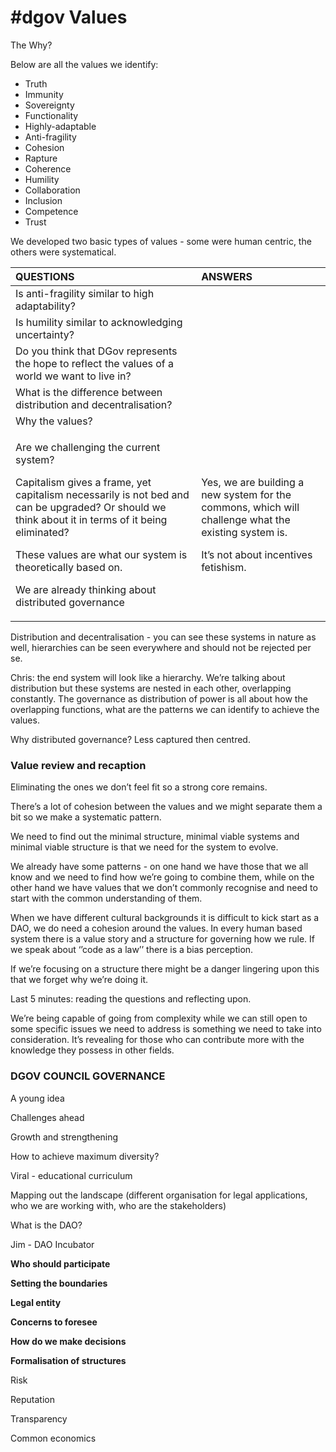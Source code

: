 # \#dgov Values

The Why?

Below are all the values we identify:

* Truth
* Immunity
* Sovereignty
* Functionality
* Highly-adaptable
* Anti-fragility
* Cohesion
* Rapture 
* Coherence
* Humility 
* Collaboration
* Inclusion
* Competence
* Trust

We developed two basic types of values - some were human centric, the others were systematical. 

<table>
  <thead>
    <tr>
      <th style="text-align:left"><b>QUESTIONS</b>
      </th>
      <th style="text-align:left"><b>ANSWERS</b>
      </th>
    </tr>
  </thead>
  <tbody>
    <tr>
      <td style="text-align:left">Is anti-fragility similar to high adaptability?</td>
      <td style="text-align:left"></td>
    </tr>
    <tr>
      <td style="text-align:left">Is humility similar to acknowledging uncertainty?</td>
      <td style="text-align:left"></td>
    </tr>
    <tr>
      <td style="text-align:left">Do you think that DGov represents the hope to reflect the values of a
        world we want to live in?</td>
      <td style="text-align:left"></td>
    </tr>
    <tr>
      <td style="text-align:left">What is the difference between distribution and decentralisation?</td>
      <td
      style="text-align:left"></td>
    </tr>
    <tr>
      <td style="text-align:left">Why the values?</td>
      <td style="text-align:left"></td>
    </tr>
    <tr>
      <td style="text-align:left">
        <p>Are we challenging the current system?</p>
        <p>Capitalism gives a frame, yet capitalism necessarily is not bed and can
          be upgraded? Or should we think about it in terms of it being eliminated?</p>
        <p>These values are what our system is theoretically based on.</p>
        <p>We are already thinking about distributed governance</p>
      </td>
      <td style="text-align:left">
        <p>Yes, we are building a new system for the commons, which will challenge
          what the existing system is.</p>
        <p>It’s not about incentives fetishism.</p>
      </td>
    </tr>
  </tbody>
</table>Distribution and decentralisation - you can see these systems in nature as well, hierarchies can be seen everywhere and should not be rejected per se. 

Chris: the end system will look like a hierarchy. We’re talking about distribution but these systems are nested in each other, overlapping constantly. The governance as distribution of power is all about how the overlapping functions, what are the patterns we can identify to achieve the values. 

Why distributed governance? Less captured then centred. 

### **Value review and recaption**

Eliminating the ones we don’t feel fit so a strong core remains. 

There’s a lot of cohesion between the values and we might separate them a bit so we make a systematic pattern. 

We need to find out the minimal structure, minimal viable systems and minimal viable structure is that we need for the system to evolve. 

We already have some patterns - on one hand we have those that we all know and we need to find how we’re going to combine them, while on the other hand we have values that we don’t commonly recognise and need to start with the common understanding of them. 

When we have different cultural backgrounds it is difficult to kick start as a DAO, we do need a cohesion around the values. In every human based system there is a value story and a structure for governing how we rule. If we speak about ‘’code as a law’’ there is a bias perception. 

If we’re focusing on a structure there might be a danger lingering upon this that we forget why we’re doing it. 

Last 5 minutes: reading the questions and reflecting upon. 

We’re being capable of going from complexity while we can still open to some specific issues we need to address is something we need to take into consideration. It’s revealing for those who can contribute more with the knowledge they possess in other fields. 

### **DGOV COUNCIL GOVERNANCE**

A young idea

Challenges ahead 

Growth and strengthening 

How to achieve maximum diversity?

Viral - educational curriculum

Mapping out the landscape \(different organisation for legal applications, who we are working with, who are the stakeholders\) 

What is the DAO?

Jim - DAO Incubator

**Who should participate**

**Setting the boundaries**

**Legal entity**

**Concerns to foresee**

**How do we make decisions**

**Formalisation of structures** 

Risk 

Reputation

Transparency 

Common economics

